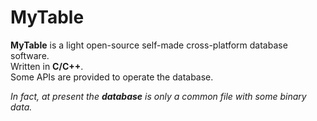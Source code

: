 # MyTable  
**MyTable** is a light open-source self-made cross-platform database software.  
Written in **C/C++**.  
Some APIs are provided to operate the database.  
  
*In fact, at present the __database__ is only a common file with some binary data.*  
